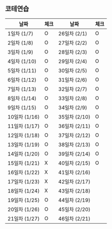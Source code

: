 ## 코테연습

| 날짜 | 체크 | 날짜 | 체크  |
| --- | --- | --- |-----|
| 1일차 (1/7) | O | 26일차 (2/1) | O   |
| 2일차 (1/8) | O | 27일차 (2/2) | O   |
| 3일차 (1/9) | O | 28일차 (2/3) | O   |
| 4일차 (1/10) | O | 29일차 (2/4) | O   |
| 5일차 (1/11) | O | 30일차 (2/5) | O   |
| 6일차 (1/12) | O | 31일차 (2/6) | O   |
| 7일차 (1/13) | O | 32일차 (2/7) | O   |
| 8일차 (1/14) | O | 33일차 (2/8) | O   |
| 9일차 (1/15) | O | 34일차 (2/9) | O   |
| 10일차 (1/16) | O | 35일차 (2/10) | O   |
| 11일차 (1/17) | O | 36일차 (2/11) | O   |
| 12일차 (1/18) | O | 37일차 (2/12) | O   |
| 13일차 (1/19) | O | 38일차 (2/13) | O   |
| 14일차 (1/20) | O | 39일차 (2/14) | O   |
| 15일차 (1/21) | X | 40일차 (2/15) | O   |
| 16일차 (1/22) | X | 41일차 (2/16) |     |
| 17일차 (1/23) | X | 42일차 (2/17) |     |
| 18일차 (1/24) | X | 43일차 (2/18) |     |
| 19일차 (1/25) | O | 44일차 (2/19) |     |
| 20일차 (1/26) | O | 45일차 (2/20) |     |
| 21일차 (1/27) | O | 46일차 (2/21) |     |